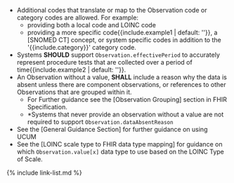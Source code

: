 * Additional codes that translate or map to the Observation code or category codes are allowed.  For example:
   -  providing both a local code and LOINC code
   -  providing a more specific code{{include.example1 | default: ''}}, a [SNOMED CT] concept, or system specific codes in addition to the '{{include.category}}' category code.
* Systems **SHOULD** support `Observation.effectivePeriod` to accurately represent procedure tests that are collected over a period of time{{include.example2 | default: ''}}.
* An Observation without a value, **SHALL** include a reason why the data is absent unless there are component observations, or references to other Observations that are grouped within it.
   - For Further guidance see the [Observation Grouping] section in FHIR Specification.
   - \*Systems that never provide an observation without a value are not required to support `Observation.dataAbsentReason`
* See the [General Guidance Section] for further guidance on using UCUM
* See the [LOINC scale type to FHIR data type mapping] for guidance on which `Observation.value[x]` data type to use based on the LOINC Type of Scale.

{% include link-list.md %}
